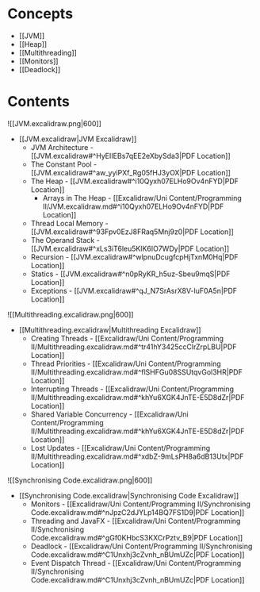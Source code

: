 # Concepts

- [[JVM]]
- [[Heap]]
- [[Multithreading]]
- [[Monitors]]
- [[Deadlock]]

# Contents

![[JVM.excalidraw.png|600]]

- [[JVM.excalidraw|JVM Excalidraw]]
	- JVM Architecture - [[JVM.excalidraw#^HyEIIEBs7qEE2eXbySda3|PDF Location]]
	- The Constant Pool - [[JVM.excalidraw#^aw_yyiPXf_Rg05fHJ3yOX|PDF Location]]
	- The Heap - [[JVM.excalidraw#^i10Qyxh07ELHo9Ov4nFYD|PDF Location]]
		- Arrays in The Heap - [[Excalidraw/Uni Content/Programming II/JVM.excalidraw.md#^i10Qyxh07ELHo9Ov4nFYD|PDF Location]]
	- Thread Local Memory - [[JVM.excalidraw#^93Fpv0EzJ8FRaq5Mnj9z0|PDF Location]]
	- The Operand Stack - [[JVM.excalidraw#^xLs3iT6leu5KlK6IO7WDy|PDF Location]]
	- Recursion - [[JVM.excalidraw#^wlpnuDcugfcpHjTxnM0Hq|PDF Location]]
	- Statics - [[JVM.excalidraw#^n0pRyKR_h5uz-Sbeu9mqS|PDF Location]]
	- Exceptions - [[JVM.excalidraw#^qJ_N7SrAsrX8V-luF0A5n|PDF Location]]

![[Multithreading.excalidraw.png|600]]

- [[Multithreading.excalidraw|Multithreading Excalidraw]]
	- Creating Threads - [[Excalidraw/Uni Content/Programming II/Multithreading.excalidraw.md#^tr41hY3425ccClrZrpLBU|PDF Location]]
	- Thread Priorities - [[Excalidraw/Uni Content/Programming II/Multithreading.excalidraw.md#^flSHFGu08SSUtqvGol3HR|PDF Location]]
	- Interrupting Threads - [[Excalidraw/Uni Content/Programming II/Multithreading.excalidraw.md#^khYu6XGK4JnTE-E5D8dZr|PDF Location]]
	- Shared Variable Concurrency - [[Excalidraw/Uni Content/Programming II/Multithreading.excalidraw.md#^khYu6XGK4JnTE-E5D8dZr|PDF Location]]
	- Lost Updates - [[Excalidraw/Uni Content/Programming II/Multithreading.excalidraw.md#^xdbZ-9mLsPH8a6dB13Utx|PDF Location]]

![[Synchronising Code.excalidraw.png|600]]

- [[Synchronising Code.excalidraw|Synchronising Code Excalidraw]]
	- Monitors - [[Excalidraw/Uni Content/Programming II/Synchronising Code.excalidraw.md#^nJpzC2dJYLp14BQ7FS1D9|PDF Location]]
	- Threading and JavaFX - [[Excalidraw/Uni Content/Programming II/Synchronising Code.excalidraw.md#^gGf0KHbcS3KXCrPztv_B9|PDF Location]]
	- Deadlock - [[Excalidraw/Uni Content/Programming II/Synchronising Code.excalidraw.md#^C1Unxhj3cZvnh_nBUmUZc|PDF Location]]
	- Event Dispatch Thread - [[Excalidraw/Uni Content/Programming II/Synchronising Code.excalidraw.md#^C1Unxhj3cZvnh_nBUmUZc|PDF Location]]